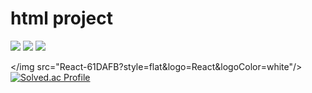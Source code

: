 # html project
  <img src="https://img.shields.io/badge/Html-3178C6?style=flat&logo=html&logoColor=white"/>
  <img src="https://img.shields.io/badge/Css-3178C6?style=flat&logo=css&logoColor=white"/>
  <img src="https://img.shields.io/badge/Javascript-3178C6?style=flat&logo=javascript&logoColor=white"/>

</img src="React-61DAFB?style=flat&logo=React&logoColor=white"/>
[![Solved.ac Profile](http://mazassumnida.wtf/api/generate_badge?boj=JJUNE96)](https://solved.ac/JJUNE96)<br/>
